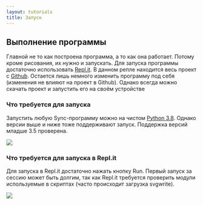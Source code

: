 ```yaml
---
layout: tutorials
title: Запуск
---
```


## Выполнение программы

Главной не то как построена программа, а то как она работает. Потому кроме рисования, их нужно и запускать. 
Для запуска программы достаточно использовать [Repl.it][replit]. В данном репле находится весь проект с [Github][github].
Остается лишь немного изменить программу под себя (изменения не влияют на проект в Github). Однако всегда
можно скачать проект и запустить его на своём устройстве

### Что требуется для запуска

Запустить любую Sync-программу можно на чистом [Python 3.8][python3]. Однако версии выше и ниже тоже поддерживают запуск.
Поддержка версий младше 3.5 проверена.

<img src="{{site.baseurl}}/resources/tutorials/execution/01_get_python.png"/>

### Что требуется для запуска в Repl.it

Для запуска в Repl.it достаточно нажать кнопку Run. Первый запуск за сессию может быть долгим, так как Repl.it требуется 
проверить модули используемые в скриптах (часто происходит загрузка svgwrite).

<img src="{{site.baseurl}}/resources/tutorials/execution/02_run_repl.png"/>

[github]: https://github.com/octo-gone/sync-execution
[python3]: https://www.python.org/

[index]: {{site.baseurl}}/index
[tutorials]: {{site.baseurl}}/tutorials#content
[drawio]: https://app.diagrams.net/?splash=0&libs=0&clibs=Uhttps://raw.githubusercontent.com/octo-gone/sync-execution/master/resources/base.drawio;Uhttps://raw.githubusercontent.com/octo-gone/sync-execution/master/resources/structure.drawio
[replit]: https://repl.it/@mr_zed/sync-execution#script.drawio